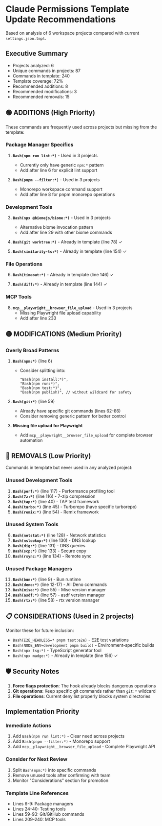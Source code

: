 # Claude Permissions Template Update Recommendations

Based on analysis of 6 workspace projects compared with current `settings.json.tmpl`.

## Executive Summary
- Projects analyzed: 6
- Unique commands in projects: 87
- Commands in template: 240
- Template coverage: 72%
- Recommended additions: 8
- Recommended modifications: 3
- Recommended removals: 15

## 🟢 ADDITIONS (High Priority)

These commands are frequently used across projects but missing from the template:

### Package Manager Specifics
1. **`Bash(npm run lint:*)`** - Used in 3 projects
   - Currently only have generic `npm:*` pattern
   - Add after line 6 for explicit lint support

2. **`Bash(pnpm --filter:*)`** - Used in 3 projects
   - Monorepo workspace command support
   - Add after line 8 for pnpm monorepo operations

### Development Tools
3. **`Bash(npx @biomejs/biome:*)`** - Used in 3 projects
   - Alternative biome invocation pattern
   - Add after line 29 with other biome commands

4. **`Bash(git worktree:*)`** - Already in template (line 78) ✓

5. **`Bash(similarity-ts:*)`** - Already in template (line 154) ✓

### File Operations
6. **`Bash(timeout:*)`** - Already in template (line 146) ✓

7. **`Bash(diff:*)`** - Already in template (line 144) ✓

### MCP Tools
8. **`mcp__playwright__browser_file_upload`** - Used in 3 projects
   - Missing Playwright file upload capability
   - Add after line 233

## 🟡 MODIFICATIONS (Medium Priority)

### Overly Broad Patterns
1. **`Bash(npm:*)`** (line 6) 
   - Consider splitting into:
     ```
     "Bash(npm install:*)",
     "Bash(npm run:*)",
     "Bash(npm test:*)",
     "Bash(npm publish)", // without wildcard for safety
     ```

2. **`Bash(git:*)`** (line 59)
   - Already have specific git commands (lines 62-86)
   - Consider removing generic pattern for better control

3. **Missing file upload for Playwright**
   - Add `mcp__playwright__browser_file_upload` for complete browser automation

## 🔴 REMOVALS (Low Priority)

Commands in template but never used in any analyzed project:

### Unused Development Tools
1. **`Bash(perf:*)`** (line 117) - Performance profiling tool
2. **`Bash(7z:*)`** (line 116) - 7-zip compression
3. **`Bash(tap:*)`** (line 40) - TAP test framework
4. **`Bash(turbo:*)`** (line 45) - Turborepo (have specific turborepo)
5. **`Bash(remix:*)`** (line 54) - Remix framework

### Unused System Tools  
6. **`Bash(netstat:*)`** (line 128) - Network statistics
7. **`Bash(nslookup:*)`** (line 130) - DNS lookup
8. **`Bash(dig:*)`** (line 131) - DNS queries
9. **`Bash(scp:*)`** (line 133) - Secure copy
10. **`Bash(rsync:*)`** (line 134) - Remote sync

### Unused Package Managers
11. **`Bash(bun:*)`** (line 9) - Bun runtime
12. **`Bash(deno:*)`** (line 12-17) - All Deno commands
13. **`Bash(mise:*)`** (line 55) - Mise version manager
14. **`Bash(asdf:*)`** (line 57) - asdf version manager
15. **`Bash(rtx:*)`** (line 58) - rtx version manager

## 📋 CONSIDERATIONS (Used in 2 projects)

Monitor these for future inclusion:
- `Bash(E2E_HEADLESS=* pnpm test:e2e)` - E2E test variations
- `Bash(NODE_ENV=development pnpm build)` - Environment-specific builds
- `Bash(npx tsg:*)` - TypeScript generator tool
- `Bash(npx madge:*)` - Already in template (line 156) ✓

## 🛡️ Security Notes

1. **Force flags protection**: The hook already blocks dangerous operations
2. **Git operations**: Keep specific git commands rather than `git:*` wildcard
3. **File operations**: Current deny list properly blocks system directories

## Implementation Priority

### Immediate Actions
1. Add `Bash(npm run lint:*)` - Clear need across projects
2. Add `Bash(pnpm --filter:*)` - Monorepo support
3. Add `mcp__playwright__browser_file_upload` - Complete Playwright API

### Consider for Next Review
1. Split `Bash(npm:*)` into specific commands
2. Remove unused tools after confirming with team
3. Monitor "Considerations" section for promotion

### Template Line References
- Lines 6-9: Package managers
- Lines 24-40: Testing tools  
- Lines 59-93: Git/GitHub commands
- Lines 209-240: MCP tools